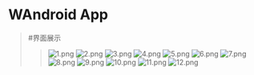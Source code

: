# WAndroid App
> #界面展示
>> ![1.png](https://gitee.com/ldc456/WAndroid/blob/master/images/1.png)
>> ![2.png](https://gitee.com/ldc456/WAndroid/blob/master/images/2.png)
>> ![3.png](https://gitee.com/ldc456/WAndroid/blob/master/images/3.png)
>> ![4.png](https://gitee.com/ldc456/WAndroid/blob/master/images/4.png)
>> ![5.png](https://gitee.com/ldc456/WAndroid/blob/master/images/5.png)
>> ![6.png](https://gitee.com/ldc456/WAndroid/blob/master/images/6.png)
>> ![7.png](https://gitee.com/ldc456/WAndroid/blob/master/images/7.png)
>> ![8.png](https://gitee.com/ldc456/WAndroid/blob/master/images/8.png)
>> ![9.png](https://gitee.com/ldc456/WAndroid/blob/master/images/9.png)
>> ![10.png](https://gitee.com/ldc456/WAndroid/blob/master/images/10.png)
>> ![11.png](https://gitee.com/ldc456/WAndroid/blob/master/images/11.png)
>> ![12.png](https://gitee.com/ldc456/WAndroid/blob/master/images/12.png)